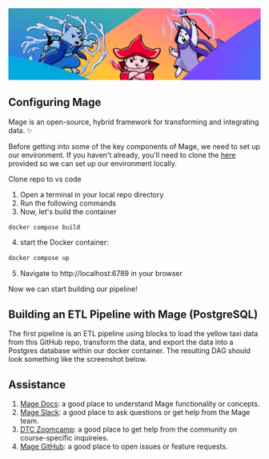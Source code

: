 <div>
<img src="https://github.com/mage-ai/assets/blob/main/mascots/mascots-shorter.jpeg?raw=true">
</div>

## Configuring Mage

Mage is an open-source, hybrid framework for transforming and integrating data. ✨

Before getting into some of the key components of Mage, we need to set up our environment. If you haven't already, you'll need to clone the [here](https://docs.mage.ai/introduction/overview) provided so we can set up our environment locally.

Clone repo to vs code
1. Open a terminal in your local repo directory
2. Run the following commands
3. Now, let's build the container
  ```bash
docker compose build
```

4. start the Docker container:
```bash
docker compose up
```
5. Navigate to http://localhost:6789 in your browser

Now we can start building our pipeline!

## Building an ETL Pipeline with Mage (PostgreSQL)

The first pipeline is an ETL pipeline using blocks to load the yellow taxi data from this GitHub repo, transform the data, and export the data into a Postgres database within our docker container. The resulting DAG should look something like the screenshot below.



## Assistance

1. [Mage Docs](https://docs.mage.ai/introduction/overview): a good place to understand Mage functionality or concepts.
2. [Mage Slack](https://www.mage.ai/chat): a good place to ask questions or get help from the Mage team.
3. [DTC Zoomcamp](https://github.com/DataTalksClub/data-engineering-zoomcamp/tree/main/week_2_workflow_orchestration): a good place to get help from the community on course-specific inquireies.
4. [Mage GitHub](https://github.com/mage-ai/mage-ai): a good place to open issues or feature requests.
